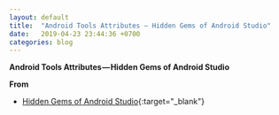 ```yaml
---
layout: default
title:  "Android Tools Attributes — Hidden Gems of Android Studio"
date:   2019-04-23 23:44:36 +0700
categories: blog
---
```

**Android Tools Attributes — Hidden Gems of Android Studio**

**From**
*   [Hidden Gems of Android Studio](https://android.jlelse.eu/tools-attributes-hidden-gems-of-android-studio-d7451b194e0b){:target="_blank"}